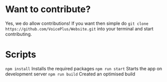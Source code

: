 # Want to contribute?
Yes, we do allow contributions! If you want then simple do ` git clone https://github.com/VoicePlus/Website.git ` into your terminal and start contributing.

# Scripts
` npm install ` Installs the required packages
` npm run start ` Starts the app on development server
` npm run build ` Created an optimised build
